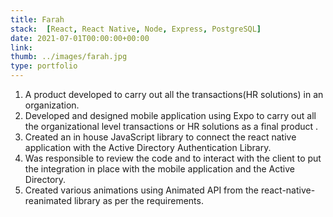 ```yaml
---
title: Farah
stack:  [React, React Native, Node, Express, PostgreSQL]
date: 2021-07-01T00:00:00+00:00
link: 
thumb: ../images/farah.jpg
type: portfolio
---
```


1. A product developed to carry out all the transactions(HR solutions) in an organization.
2. Developed and designed mobile application using Expo to carry out all the organizational level transactions or HR solutions as a final product .
3. Created an in house JavaScript library to connect the react native application with the Active Directory Authentication Library.
4. Was responsible to review the code and to interact with the client to put the integration in place with the mobile application and the Active Directory.
5. Created various animations using Animated API from the react-native-reanimated library as per the requirements.